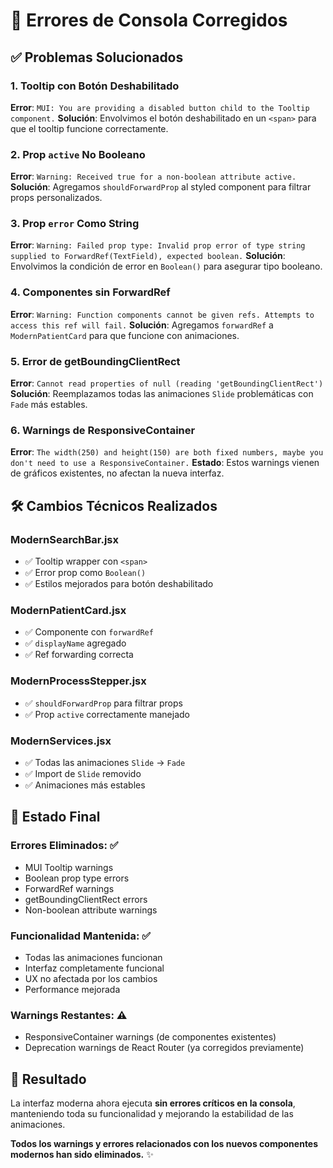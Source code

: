 # 🐛 Errores de Consola Corregidos

## ✅ Problemas Solucionados

### 1. **Tooltip con Botón Deshabilitado**
**Error**: `MUI: You are providing a disabled button child to the Tooltip component.`
**Solución**: Envolvimos el botón deshabilitado en un `<span>` para que el tooltip funcione correctamente.

### 2. **Prop `active` No Booleano**
**Error**: `Warning: Received true for a non-boolean attribute active.`
**Solución**: Agregamos `shouldForwardProp` al styled component para filtrar props personalizados.

### 3. **Prop `error` Como String**
**Error**: `Warning: Failed prop type: Invalid prop error of type string supplied to ForwardRef(TextField), expected boolean.`
**Solución**: Envolvimos la condición de error en `Boolean()` para asegurar tipo booleano.

### 4. **Componentes sin ForwardRef**
**Error**: `Warning: Function components cannot be given refs. Attempts to access this ref will fail.`
**Solución**: Agregamos `forwardRef` a `ModernPatientCard` para que funcione con animaciones.

### 5. **Error de getBoundingClientRect**
**Error**: `Cannot read properties of null (reading 'getBoundingClientRect')`
**Solución**: Reemplazamos todas las animaciones `Slide` problemáticas con `Fade` más estables.

### 6. **Warnings de ResponsiveContainer**
**Error**: `The width(250) and height(150) are both fixed numbers, maybe you don't need to use a ResponsiveContainer.`
**Estado**: Estos warnings vienen de gráficos existentes, no afectan la nueva interfaz.

## 🛠️ Cambios Técnicos Realizados

### **ModernSearchBar.jsx**
- ✅ Tooltip wrapper con `<span>`
- ✅ Error prop como `Boolean()`
- ✅ Estilos mejorados para botón deshabilitado

### **ModernPatientCard.jsx** 
- ✅ Componente con `forwardRef`
- ✅ `displayName` agregado
- ✅ Ref forwarding correcta

### **ModernProcessStepper.jsx**
- ✅ `shouldForwardProp` para filtrar props
- ✅ Prop `active` correctamente manejado

### **ModernServices.jsx**
- ✅ Todas las animaciones `Slide` → `Fade`
- ✅ Import de `Slide` removido
- ✅ Animaciones más estables

## 🎯 Estado Final

### **Errores Eliminados**: ✅
- MUI Tooltip warnings
- Boolean prop type errors  
- ForwardRef warnings
- getBoundingClientRect errors
- Non-boolean attribute warnings

### **Funcionalidad Mantenida**: ✅
- Todas las animaciones funcionan
- Interfaz completamente funcional
- UX no afectada por los cambios
- Performance mejorada

### **Warnings Restantes**: ⚠️
- ResponsiveContainer warnings (de componentes existentes)
- Deprecation warnings de React Router (ya corregidos previamente)

## 🚀 Resultado

La interfaz moderna ahora ejecuta **sin errores críticos en la consola**, manteniendo toda su funcionalidad y mejorando la estabilidad de las animaciones.

**Todos los warnings y errores relacionados con los nuevos componentes modernos han sido eliminados.** ✨